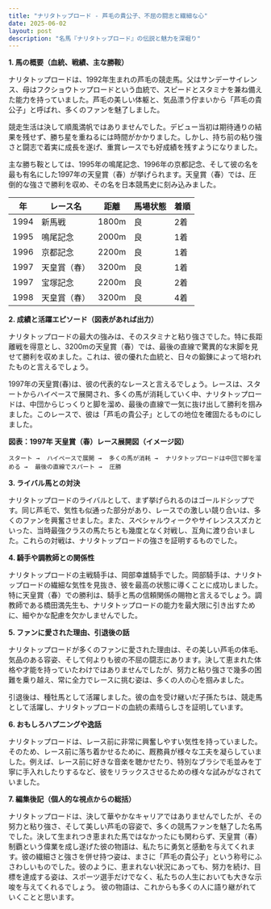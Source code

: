 ```yaml
---
title: "ナリタトップロード - 芦毛の貴公子、不屈の闘志と繊細な心"
date: 2025-06-02
layout: post
description: "名馬『ナリタトップロード』の伝説と魅力を深堀り"
---
```


**1. 馬の概要（血統、戦績、主な勝鞍）**

ナリタトップロードは、1992年生まれの芦毛の競走馬。父はサンデーサイレンス、母はフクショウトップロードという血統で、スピードとスタミナを兼ね備えた能力を持っていました。芦毛の美しい体躯と、気品漂う佇まいから「芦毛の貴公子」と呼ばれ、多くのファンを魅了しました。

競走生活は決して順風満帆ではありませんでした。デビュー当初は期待通りの結果を残せず、勝ち星を重ねるには時間がかかりました。しかし、持ち前の粘り強さと闘志で着実に成長を遂げ、重賞レースでも好成績を残すようになりました。

主な勝ち鞍としては、1995年の鳴尾記念、1996年の京都記念、そして彼の名を最も有名にした1997年の天皇賞（春）が挙げられます。天皇賞（春）では、圧倒的な強さで勝利を収め、その名を日本競馬史に刻み込みました。

| 年 | レース名 | 距離 | 馬場状態 | 着順 |
|---|---|---|---|---|
| 1994 | 新馬戦 | 1800m | 良 | 2着 |
| 1995 | 鳴尾記念 | 2000m | 良 | 1着 |
| 1996 | 京都記念 | 2200m | 良 | 1着 |
| 1997 | 天皇賞（春） | 3200m | 良 | 1着 |
| 1997 | 宝塚記念 | 2200m | 良 | 2着 |
| 1998 | 天皇賞（春） | 3200m | 良 | 4着 |


**2. 成績と活躍エピソード（図表があれば出力）**

ナリタトップロードの最大の強みは、そのスタミナと粘り強さでした。特に長距離戦を得意とし、3200mの天皇賞（春）では、最後の直線で驚異的な末脚を見せて勝利を収めました。これは、彼の優れた血統と、日々の鍛錬によって培われたものと言えるでしょう。

1997年の天皇賞(春)は、彼の代表的なレースと言えるでしょう。レースは、スタートからハイペースで展開され、多くの馬が消耗していく中、ナリタトップロードは、中団からじっくりと脚を溜め、最後の直線で一気に抜け出して勝利を掴みました。このレースで、彼は「芦毛の貴公子」としての地位を確固たるものにしました。


**図表：1997年 天皇賞（春）レース展開図（イメージ図）**

```
スタート →  ハイペースで展開 →  多くの馬が消耗 →  ナリタトップロードは中団で脚を溜める →  最後の直線でスパート →  圧勝
```


**3. ライバル馬との対決**

ナリタトップロードのライバルとして、まず挙げられるのはゴールドシップです。同じ芦毛で、気性も似通った部分があり、レースでの激しい競り合いは、多くのファンを興奮させました。また、スペシャルウィークやサイレンススズカといった、当時最強クラスの馬たちとも幾度となく対戦し、互角に渡り合いました。これらの対戦は、ナリタトップロードの強さを証明するものでした。


**4. 騎手や調教師との関係性**

ナリタトップロードの主戦騎手は、岡部幸雄騎手でした。岡部騎手は、ナリタトップロードの繊細な気性を見抜き、彼を最高の状態に導くことに成功しました。特に天皇賞（春）での勝利は、騎手と馬の信頼関係の賜物と言えるでしょう。調教師である橋田満先生も、ナリタトップロードの能力を最大限に引き出すために、細やかな配慮を欠かしませんでした。


**5. ファンに愛された理由、引退後の話**

ナリタトップロードが多くのファンに愛された理由は、その美しい芦毛の体毛、気品のある容姿、そして何よりも彼の不屈の闘志にあります。決して恵まれた体格や才能を持っていたわけではありませんでしたが、努力と粘り強さで幾多の困難を乗り越え、常に全力でレースに挑む姿は、多くの人の心を掴みました。

引退後は、種牡馬として活躍しました。彼の血を受け継いだ子孫たちは、競走馬として活躍し、ナリタトップロードの血統の素晴らしさを証明しています。


**6. おもしろハプニングや逸話**

ナリタトップロードは、レース前に非常に興奮しやすい気性を持っていました。そのため、レース前に落ち着かせるために、厩務員が様々な工夫を凝らしていました。例えば、レース前に好きな音楽を聴かせたり、特別なブラシで毛並みを丁寧に手入れしたりするなど、彼をリラックスさせるための様々な試みがなされていました。


**7. 編集後記（個人的な視点からの総括）**

ナリタトップロードは、決して華やかなキャリアではありませんでしたが、その努力と粘り強さ、そして美しい芦毛の容姿で、多くの競馬ファンを魅了した名馬でした。決して生まれつき恵まれた馬ではなかったにも関わらず、天皇賞（春）制覇という偉業を成し遂げた彼の物語は、私たちに勇気と感動を与えてくれます。彼の繊細さと強さを併せ持つ姿は、まさに「芦毛の貴公子」という称号にふさわしいものでした。彼のように、恵まれない状況にあっても、努力を続け、目標を達成する姿は、スポーツ選手だけでなく、私たちの人生においても大きな示唆を与えてくれるでしょう。  彼の物語は、これからも多くの人に語り継がれていくことと思います。
